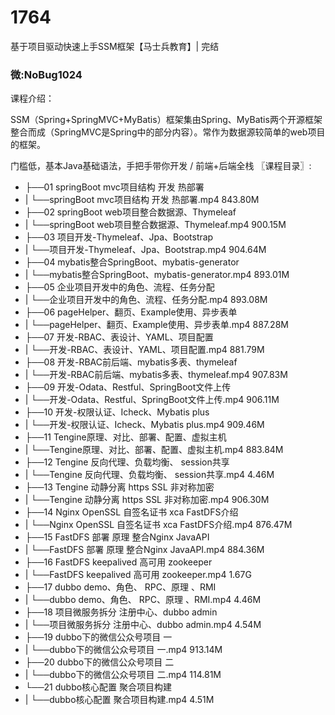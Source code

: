 # 1764
基于项目驱动快速上手SSM框架【马士兵教育】| 完结
### 微:NoBug1024 


课程介绍：

SSM（Spring+SpringMVC+MyBatis）框架集由Spring、MyBatis两个开源框架整合而成（SpringMVC是Spring中的部分内容）。常作为数据源较简单的web项目的框架。

门槛低，基本Java基础语法，手把手带你开发 / 前端+后端全栈
〖课程目录〗:

- ├──01 springBoot mvc项目结构 开发 热部署  
- |   └──springBoot mvc项目结构 开发 热部署.mp4  843.80M
- ├──02 springBoot web项目整合数据源、Thymeleaf  
- |   └──springBoot web项目整合数据源、Thymeleaf.mp4  900.15M
- ├──03 项目开发-Thymeleaf、Jpa、Bootstrap  
- |   └──项目开发-Thymeleaf、Jpa、Bootstrap.mp4  904.64M
- ├──04 mybatis整合SpringBoot、mybatis-generator  
- |   └──mybatis整合SpringBoot、mybatis-generator.mp4  893.01M
- ├──05 企业项目开发中的角色、流程、任务分配  
- |   └──企业项目开发中的角色、流程、任务分配.mp4  893.08M
- ├──06 pageHelper、翻页、Example使用、异步表单  
- |   └──pageHelper、翻页、Example使用、异步表单.mp4  887.28M
- ├──07 开发-RBAC、表设计、YAML、项目配置  
- |   └──开发-RBAC、表设计、YAML、项目配置.mp4  881.79M
- ├──08 开发-RBAC前后端、mybatis多表、thymeleaf  
- |   └──开发-RBAC前后端、mybatis多表、thymeleaf.mp4  907.83M
- ├──09 开发-Odata、Restful、SpringBoot文件上传  
- |   └──开发-Odata、Restful、SpringBoot文件上传.mp4  906.11M
- ├──10 开发-权限认证、Icheck、Mybatis plus  
- |   └──开发-权限认证、Icheck、Mybatis plus.mp4  909.46M
- ├──11 Tengine原理、对比、部署、配置、虚拟主机  
- |   └──Tengine原理、对比、部署、配置、虚拟主机.mp4  883.84M
- ├──12 Tengine 反向代理、负载均衡、 session共享  
- |   └──Tengine 反向代理、负载均衡、 session共享.mp4  4.46M
- ├──13 Tengine 动静分离 https SSL 非对称加密  
- |   └──Tengine 动静分离 https SSL 非对称加密.mp4  906.30M
- ├──14 Nginx OpenSSL 自签名证书 xca FastDFS介绍  
- |   └──Nginx OpenSSL 自签名证书 xca FastDFS介绍.mp4  876.47M
- ├──15 FastDFS 部署 原理  整合Nginx JavaAPI  
- |   └──FastDFS 部署 原理  整合Nginx JavaAPI.mp4  884.36M
- ├──16 FastDFS keepalived 高可用 zookeeper  
- |   └──FastDFS keepalived 高可用 zookeeper.mp4  1.67G
- ├──17 dubbo demo、角色、 RPC、原理 、RMI  
- |   └──dubbo demo、角色、 RPC、原理 、RMI.mp4  4.46M
- ├──18 项目微服务拆分 注册中心、dubbo admin  
- |   └──项目微服务拆分 注册中心、dubbo admin.mp4  4.54M
- ├──19 dubbo下的微信公众号项目 一  
- |   └──dubbo下的微信公众号项目 一.mp4  913.14M
- ├──20 dubbo下的微信公众号项目 二  
- |   └──dubbo下的微信公众号项目 二.mp4  114.81M
- └──21 dubbo核心配置 聚合项目构建  
- |   └──dubbo核心配置 聚合项目构建.mp4  4.51M
